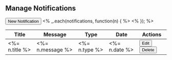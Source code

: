 <h2>Manage Notifications</h2>
<button class="new-notification">New Notification</button>
<table>
    <thead>
        <tr>
            <th>Title</th>
            <th>Message</th>
            <th>Type</th>
            <th>Date</th>
            <th>Actions</th>
        </tr>
    </thead>
    <tbody>
        <% _.each(notifications, function(n) { %>
            <tr>
                <td><%= n.title %></td>
                <td><%= n.message %></td>
                <td><%= n.type %></td>
                <td><%= n.date %></td>
                <td>
                    <button class="edit-notification" data-id="<%= n.id %>">Edit</button>
                    <button class="delete-notification" data-id="<%= n.id %>">Delete</button>
                </td>
            </tr>
        <% }); %>
    </tbody>
</table>
